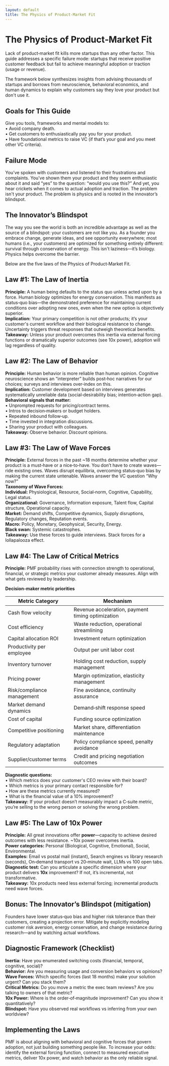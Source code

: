 ```yaml
---
layout: default
title: The Physics of Product‑Market Fit
---
```


# The Physics of Product‑Market Fit

Lack of product‑market fit kills more startups than any other factor. This guide addresses a specific failure mode: startups that receive positive customer feedback but fail to achieve meaningful adoption or traction (usage or revenue).

The framework below synthesizes insights from advising thousands of startups and borrows from neuroscience, behavioral economics, and human dynamics to explain why customers say they love your product but don't use it.

## Goals for This Guide
Give you tools, frameworks and mental models to:  
• Avoid company death.  
• Get customers to enthusiastically pay you for your product.  
• Have foundational metrics to raise VC (if that’s your goal and you meet other VC criteria).

## Failure Mode
You’ve spoken with customers and listened to their frustrations and complaints. You’ve shown them your product and they seem enthusiastic about it and said “yes” to the question: “would you use this?” And yet, you hear crickets when it comes to actual adoption and traction. The problem isn't your product. The problem is physics and is rooted in the innovator’s blindspot.

## The Innovator’s Blindspot
The way you see the world is both an incredible advantage as well as the source of a blindspot: your customers are not like you. As a founder you embrace change, generate ideas, and see opportunity everywhere; most humans (i.e., your customers) are optimized for something entirely different: survival through conservation of energy. This isn't laziness—it’s biology. Physics helps overcome the barrier.

Below are the five laws of the Physics of Product‑Market Fit.

## Law #1: The Law of Inertia
**Principle:** A human being defaults to the status quo unless acted upon by a force. Human biology optimizes for energy conservation. This manifests as status‑quo bias—the demonstrated preference for maintaining current conditions over adopting new ones, even when the new option is objectively superior.  
**Implication:** Your primary competition is not other products; it’s your customer's current workflow and their biological resistance to change. Uncertainty triggers threat responses that outweigh theoretical benefits.  
**Takeaway:** Unless your product overcomes this inertia via external forcing functions or dramatically superior outcomes (see 10x power), adoption will lag regardless of quality.

## Law #2: The Law of Behavior
**Principle:** Human behavior is more reliable than human opinion. Cognitive neuroscience shows an “interpreter” builds post‑hoc narratives for our choices; surveys and interviews over‑index on this.  
**Implication:** Customer development based on interviews generates systematically unreliable data (social‑desirability bias; intention‑action gap).  
**Behavioral signals that matter:**  
• Unprompted requests for pricing/contract terms.  
• Intros to decision‑makers or budget holders.  
• Repeated inbound follow‑up.  
• Time invested in integration discussions.  
• Sharing your product with colleagues.  
**Takeaway:** Observe behavior. Discount opinions.

## Law #3: The Law of Wave Forces
**Principle:** External forces in the past ~18 months determine whether your product is a must‑have or a nice‑to‑have. You don’t have to create waves—ride existing ones. Waves disrupt equilibria, overcoming status‑quo bias by making the current state untenable. Waves answer the VC question “Why now?”  
**Taxonomy of Wave Forces:**  
**Individual:** Physiological, Resource, Social‑norm, Cognitive, Capability, Legal status.  
**Organizational:** Governance, Information exposure, Talent flow, Capital structure, Operational capacity.  
**Market:** Demand shifts, Competitive dynamics, Supply disruptions, Regulatory changes, Reputation events.  
**Macro:** Policy, Monetary, Geophysical, Security, Energy.  
**Black swan:** Systemic catastrophes.  
**Takeaway:** Use these forces to guide interviews. Stack forces for a lollapalooza effect.

## Law #4: The Law of Critical Metrics
**Principle:** PMF probability rises with connection strength to operational, financial, or strategic metrics your customer already measures. Align with what gets reviewed by leadership.

**Decision‑maker metric priorities**

| Metric Category | Mechanism |
|---|---|
| Cash flow velocity | Revenue acceleration, payment timing optimization |
| Cost efficiency | Waste reduction, operational streamlining |
| Capital allocation ROI | Investment return optimization |
| Productivity per employee | Output per unit labor cost |
| Inventory turnover | Holding cost reduction, supply management |
| Pricing power | Margin optimization, elasticity management |
| Risk/compliance management | Fine avoidance, continuity assurance |
| Market demand dynamics | Demand‑shift response speed |
| Cost of capital | Funding source optimization |
| Competitive positioning | Market share, differentiation maintenance |
| Regulatory adaptation | Policy compliance speed, penalty avoidance |
| Supplier/customer terms | Credit and pricing negotiation outcomes |

**Diagnostic questions:**  
• Which metrics does your customer's CEO review with their board?  
• Which metrics is your primary contact responsible for?  
• How are these metrics currently measured?  
• What is the financial value of a 10% improvement?  
**Takeaway:** If your product doesn’t measurably impact a C‑suite metric, you’re selling to the wrong person or solving the wrong problem.

## Law #5: The Law of 10x Power
**Principle:** All great innovations offer **power**—capacity to achieve desired outcomes with less resistance. ~10x power overcomes inertia.  
**Power categories:** Personal (Biological, Cognitive, Emotional), Social, Environmental.  
**Examples:** Email vs postal mail (instant), Search engines vs library research (seconds), On‑demand transport vs 20‑minute wait, LLMs vs 100 open tabs.  
**Diagnostic test:** Can you articulate a specific dimension where your product delivers **10x** improvement? If not, it’s incremental, not transformative.  
**Takeaway:** 10x products need less external forcing; incremental products need wave forces.

## Bonus: The Innovator’s Blindspot (mitigation)
Founders have lower status‑quo bias and higher risk tolerance than their customers, creating a projection error. Mitigate by explicitly modeling customer risk aversion, energy conservation, and change resistance during research—and by watching actual workflows.

## Diagnostic Framework (Checklist)
**Inertia:** Have you enumerated switching costs (financial, temporal, cognitive, social)?  
**Behavior:** Are you measuring usage and conversion behaviors vs opinions?  
**Wave Forces:** Which specific forces (last 18 months) make your solution urgent? Can you stack them?  
**Critical Metrics:** Do you move a metric the exec team reviews? Are you talking to owners of that metric?  
**10x Power:** Where is the order‑of‑magnitude improvement? Can you show it quantitatively?  
**Blindspot:** Have you observed real workflows vs inferring from your own worldview?

## Implementing the Laws
PMF is about aligning with behavioral and cognitive forces that govern adoption, not just building something people like. To increase your odds: identify the external forcing function, connect to measured executive metrics, deliver 10x power, and watch behavior as the only reliable signal.

